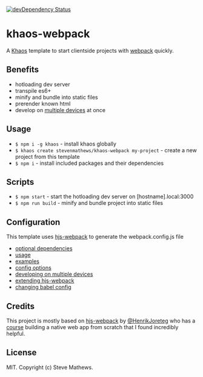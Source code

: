 [![devDependency Status](https://david-dm.org/stevenmathews/khaos-webpack-dependencies/dev-status.svg)](https://david-dm.org/stevenmathews/khaos-webpack-dependencies#info=devDependencies)
# khaos-webpack
A [Khaos](https://github.com/segmentio/khaos) template to start clientside projects with [webpack](https://webpack.github.io/) quickly.
## Benefits
- hotloading dev server
- transpile es6+
- minify and bundle into static files
- prerender known html
- develop on [multiple devices](https://github.com/HenrikJoreteg/hjs-webpack#developing-on-multiple-devices-at-once) at once

## Usage
- `$ npm i -g khaos` - install khaos globally
- `$ khaos create stevenmathews/khaos-webpack my-project` - create a new project from this template
- `$ npm i` - install included packages and their dependencies

## Scripts
- `$ npm start` - start the hotloading dev server on [hostname].local:3000
- `$ npm run build` - minify and bundle project into static files

## Configuration
This template uses [hjs-webpack](https://github.com/HenrikJoreteg/hjs-webpack) to generate the webpack.config.js file

- [optional dependencies](https://github.com/HenrikJoreteg/hjs-webpack#optional-dependencies)
- [usage](https://github.com/HenrikJoreteg/hjs-webpack#usage)
- [examples](https://github.com/HenrikJoreteg/hjs-webpack#examples)
- [config options](https://github.com/HenrikJoreteg/hjs-webpack#config-options)
- [developing on multiple devices](https://github.com/HenrikJoreteg/hjs-webpack#developing-on-multiple-devices-at-once)
- [extending hjs-webpack](https://github.com/HenrikJoreteg/hjs-webpack#config-options)
- [changing babel config](https://github.com/HenrikJoreteg/hjs-webpack#changing-babel-config)

## Credits
This project is mostly based on [hjs-webpack](https://github.com/HenrikJoreteg/hjs-webpack) by [@HenrikJoreteg](http://twitter.com/henrikjoreteg) who has a [course](http://learn.humanjavascript.com) building a native web app from scratch that I found incredibly helpful.
## License
MIT. Copyright (c) Steve Mathews.
